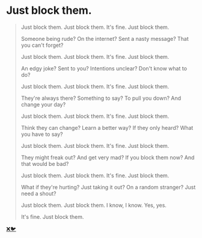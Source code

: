 # Just block them.

> Just block them.
> Just block them.
> It's fine.
> Just block them.
> 
> Someone being rude?
> On the internet?
> Sent a nasty message?
> That you can't forget?
>
> Just block them.
> Just block them.
> It's fine.
> Just block them.
>
> An edgy joke?
> Sent to you?
> Intentions unclear?
> Don't know what to do?
>
> Just block them.
> Just block them.
> It's fine.
> Just block them.
>
> They're always there?
> Something to say?
> To pull you down?
> And change your day?
>
> Just block them.
> Just block them.
> It's fine.
> Just block them.
>
> Think they can change?
> Learn a better way?
> If they only heard?
> What you have to say?
>
> Just block them.
> Just block them.
> It's fine.
> Just block them.
>
> They might freak out?
> And get very mad?
> If you block them now?
> And that would be bad?
>
> Just block them.
> Just block them.
> It's fine.
> Just block them.
>
> What if they're hurting?
> Just taking it out?
> On a random stranger?
> Just need a shout?
>
> Just block them.
> Just block them.
> I know, I know.
> Yes, yes.
>
> It's fine.
> Just block them.

[❌🐦]()
